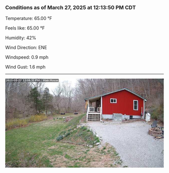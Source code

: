 ### Conditions as of March 27, 2025 at 12:13:50 PM CDT 

Temperature: 65.00 &deg;F

Feels like: 65.00 &deg;F

Humidity: 42%

Wind Direction: ENE

Windspeed: 0.9 mph

Wind Gust: 1.6 mph

---

<img src="./images/latest.jpeg"/>

